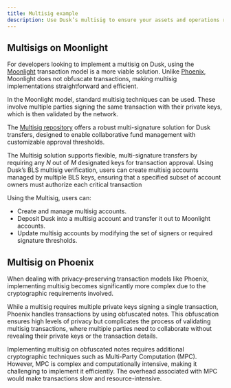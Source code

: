 ```yaml
---
title: Multisig example
description: Use Dusk’s multisig to ensure your assets and operations remain secure.
---
```


## Multisigs on Moonlight

For developers looking to implement a multisig on Dusk, using the [Moonlight](/learn/deep-dive/transaction_models/moonlight) transaction model is a more viable solution. Unlike [Phoenix](/learn/deep-dive/transaction_models/phoenix), Moonlight does not obfuscate transactions, making multisig implementations straightforward and efficient.

In the Moonlight model, standard multisig techniques can be used. These involve multiple parties signing the same transaction with their private keys, which is then validated by the network.


The <a href="https://github.com/dusk-network/multisig-contract" target="_blank">Multisig repository</a> offers a robust multi-signature solution for Dusk transfers, designed to enable collaborative fund management with customizable approval thresholds.

The Multisig solution supports flexible, multi-signature transfers by requiring any *N* out of *M* designated keys for transaction approval. Using Dusk’s BLS multisig verification, users can create multisig accounts managed by multiple BLS keys, ensuring that a specified subset of account owners must authorize each critical transaction

Using the Multisig, users can:
- Create and manage multisig accounts.
- Deposit Dusk into a multisig account and transfer it out to Moonlight accounts.
- Update multisig accounts by modifying the set of signers or required signature thresholds.

## Multisig on Phoenix

When dealing with privacy-preserving transaction models like Phoenix, implementing multisig becomes significantly more complex due to the cryptographic requirements involved.

While a multisig requires multiple private keys signing a single transaction, Phoenix handles transactions by using obfuscated notes. This obfuscation ensures high levels of privacy but complicates the process of validating multisig transactions, where multiple parties need to collaborate without revealing their private keys or the transaction details.

Implementing multisig on obfuscated notes requires additional cryptographic techniques such as Multi-Party Computation (MPC). However, MPC is complex and computationally intensive, making it challenging to implement it efficiently. The overhead associated with MPC would make transactions slow and resource-intensive.